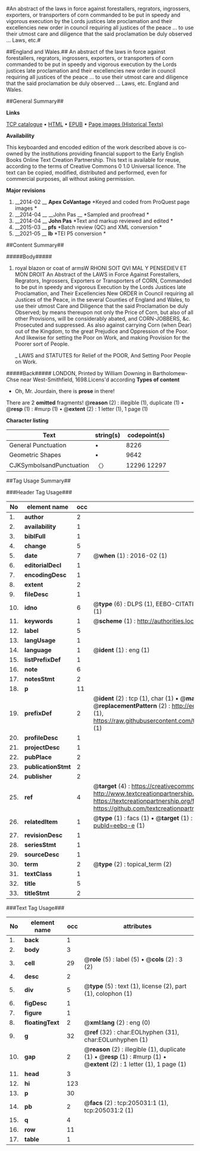 #An abstract of the laws in force against forestallers, regrators, ingrossers, exporters, or transporters of corn commanded to be put in speedy and vigorous execution by the Lords justices late proclamation and their excellencies new order in council requiring all justices of the peace ... to use their utmost care and diligence that the said proclamation be duly observed ... Laws, etc.#

##England and Wales.##
An abstract of the laws in force against forestallers, regrators, ingrossers, exporters, or transporters of corn commanded to be put in speedy and vigorous execution by the Lords justices late proclamation and their excellencies new order in council requiring all justices of the peace ... to use their utmost care and diligence that the said proclamation be duly observed ...
Laws, etc.
England and Wales.

##General Summary##

**Links**

[TCP catalogue](http://www.ota.ox.ac.uk/tcp/)  • 
[HTML](http://tei.it.ox.ac.uk/tcp/Texts-HTML/free/B21/B21778.html)  • 
[EPUB](http://tei.it.ox.ac.uk/tcp/Texts-EPUB/free/B21/B21778.epub) • 
[Page images (Historical Texts)](https://historicaltexts.jisc.ac.uk/eebo-11318841e)

**Availability**

This keyboarded and encoded edition of the work described above is co-owned by the
    institutions providing financial support to the Early English Books Online Text Creation
    Partnership. This text is available for reuse, according to the terms of  Creative Commons 0 1.0 Universal
    licence. The text can be copied, modified, distributed and performed, even for commercial
    purposes, all without asking permission.

**Major revisions**

1. __2014-02 __ __Apex CoVantage__ *Keyed and coded from ProQuest page images *
1. __2014-04 __ __John Pas __ *Sampled and proofread *
1. __2014-04 __ __John Pas__ *Text and markup reviewed and edited *
1. __2015-03 __ __pfs__ *Batch review (QC) and XML conversion *
1. __2021-05 __ __lb__ *TEI P5 conversion *

##Content Summary##

#####Body#####

1. royal blazon or coat of armsW RHONI SOIT QVI MAL Y PENSEDIEV ET MON DROIT An Abstract of the LAWS in Force Against Forestallers, Regrators, Ingrossers, Exporters or Transporters of CORN, Commanded to be put in speedy and vigorous Execution by the Lords Justices late Proclamation, and Their Excellencies New ORDER in Council requiring all Justices of the Peace, in the several Counties of England and Wales, to use their utmost Care and Diligence that the said Proclamation be duly Observed; by means thereupon not only the Price of Corn, but also of all other Provisions, will be considerably abated, and CORN-JOBBERS, &c. Prosecuted and suppressed. As also against carrying Corn (when Dear) out of the Kingdom, to the great Prejudice and Oppression of the Poor. And likewise for setting the Poor on Work, and making Provision for the Poorer sort of People.

    _ LAWS and STATUTES for Relief of the POOR, And Setting Poor People on Work.

#####Back#####
LONDON, Printed by William Downing in Bartholomew-Chse near West-Smithfield, 1698.Licens'd according
**Types of content**

  * Oh, Mr. Jourdain, there is **prose** in there!

There are 2 **omitted** fragments! 
 @__reason__ (2) : illegible (1), duplicate (1)  •  @__resp__ (1) : #murp (1)  •  @__extent__ (2) : 1 letter (1), 1 page (1)

**Character listing**


|Text|string(s)|codepoint(s)|
|---|---|---|
|General Punctuation|•|8226|
|Geometric Shapes|▪|9642|
|CJKSymbolsandPunctuation|〈〉|12296 12297|

##Tag Usage Summary##

###Header Tag Usage###

|No|element name|occ|attributes|
|---|---|---|---|
|1.|__author__|2||
|2.|__availability__|1||
|3.|__biblFull__|1||
|4.|__change__|5||
|5.|__date__|7| @__when__ (1) : 2016-02 (1)|
|6.|__editorialDecl__|1||
|7.|__encodingDesc__|1||
|8.|__extent__|2||
|9.|__fileDesc__|1||
|10.|__idno__|6| @__type__ (6) : DLPS (1), EEBO-CITATION (1), VID (1), EEBO-PROQUEST (1), STC (1), OCLC (1)|
|11.|__keywords__|1| @__scheme__ (1) : http://authorities.loc.gov/ (1)|
|12.|__label__|5||
|13.|__langUsage__|1||
|14.|__language__|1| @__ident__ (1) : eng (1)|
|15.|__listPrefixDef__|1||
|16.|__note__|6||
|17.|__notesStmt__|2||
|18.|__p__|11||
|19.|__prefixDef__|2| @__ident__ (2) : tcp (1), char (1)  •  @__matchPattern__ (2) : ([0-9\-]+):([0-9IVX]+) (1), (.+) (1)  •  @__replacementPattern__ (2) : http://eebo.chadwyck.com/downloadtiff?vid=$1&page=$2 (1), https://raw.githubusercontent.com/textcreationpartnership/Texts/master/tcpchars.xml#$1 (1)|
|20.|__profileDesc__|1||
|21.|__projectDesc__|1||
|22.|__pubPlace__|2||
|23.|__publicationStmt__|2||
|24.|__publisher__|2||
|25.|__ref__|4| @__target__ (4) : https://creativecommons.org/publicdomain/zero/1.0/ (1), http://www.textcreationpartnership.org/docs/. (1), https://textcreationpartnership.org/faq/#faq05 (1), https://github.com/textcreationpartnership (1)|
|26.|__relatedItem__|1| @__type__ (1) : facs (1)  •  @__target__ (1) : https://data.historicaltexts.jisc.ac.uk/view?pubId=eebo-e (1)|
|27.|__revisionDesc__|1||
|28.|__seriesStmt__|1||
|29.|__sourceDesc__|1||
|30.|__term__|2| @__type__ (2) : topical_term (2)|
|31.|__textClass__|1||
|32.|__title__|5||
|33.|__titleStmt__|2||


###Text Tag Usage###

|No|element name|occ|attributes|
|---|---|---|---|
|1.|__back__|1||
|2.|__body__|3||
|3.|__cell__|29| @__role__ (5) : label (5)  •  @__cols__ (2) : 3 (2)|
|4.|__desc__|2||
|5.|__div__|5| @__type__ (5) : text (1), license (2), part (1), colophon (1)|
|6.|__figDesc__|1||
|7.|__figure__|1||
|8.|__floatingText__|2| @__xml:lang__ (2) : eng (0)|
|9.|__g__|32| @__ref__ (32) : char:EOLhyphen (31), char:EOLunhyphen (1)|
|10.|__gap__|2| @__reason__ (2) : illegible (1), duplicate (1)  •  @__resp__ (1) : #murp (1)  •  @__extent__ (2) : 1 letter (1), 1 page (1)|
|11.|__head__|3||
|12.|__hi__|123||
|13.|__p__|30||
|14.|__pb__|2| @__facs__ (2) : tcp:205031:1 (1), tcp:205031:2 (1)|
|15.|__q__|4||
|16.|__row__|11||
|17.|__table__|1||
